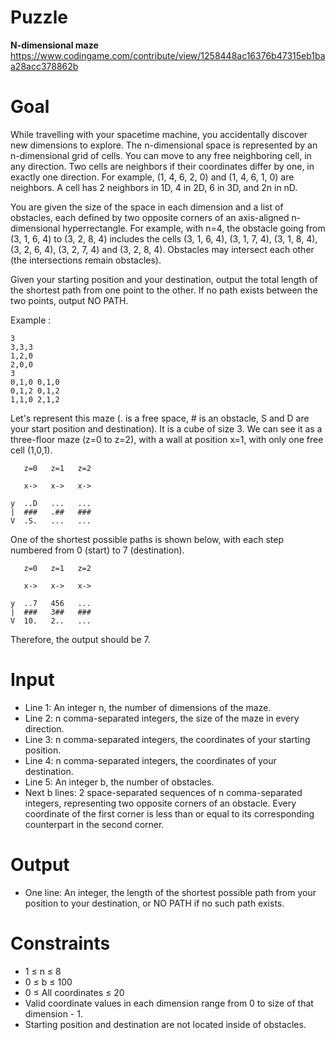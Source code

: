 # Puzzle
**N-dimensional maze** https://www.codingame.com/contribute/view/1258448ac16376b47315eb1baa28acc378862b

# Goal
While travelling with your spacetime machine, you accidentally discover new dimensions to explore. The n-dimensional space is represented by an n-dimensional grid of cells. You can move to any free neighboring cell, in any direction. Two cells are neighbors if their coordinates differ by one, in exactly one direction. For example, (1, 4, 6, 2, 0) and (1, 4, 6, 1, 0) are neighbors. A cell has 2 neighbors in 1D, 4 in 2D, 6 in 3D, and 2n in nD.

You are given the size of the space in each dimension and a list of obstacles, each defined by two opposite corners of an axis-aligned n-dimensional hyperrectangle. For example, with n=4, the obstacle going from (3, 1, 6, 4) to (3, 2, 8, 4) includes the cells (3, 1, 6, 4), (3, 1, 7, 4), (3, 1, 8, 4), (3, 2, 6, 4), (3, 2, 7, 4) and (3, 2, 8, 4). Obstacles may intersect each other (the intersections remain obstacles).

Given your starting position and your destination, output the total length of the shortest path from one point to the other. If no path exists between the two points, output NO PATH.

Example :
```
3
3,3,3
1,2,0
2,0,0
3
0,1,0 0,1,0
0,1,2 0,1,2
1,1,0 2,1,2
```

Let's represent this maze (. is a free space, # is an obstacle, S and D are your start position and destination). It is a cube of size 3. We can see it as a three-floor maze (z=0 to z=2), with a wall at position x=1, with only one free cell (1,0,1).
```
   z=0   z=1   z=2

   x->   x->   x->

y  ..D   ...   ...
|  ###   .##   ###
V  .S.   ...   ...
```

One of the shortest possible paths is shown below, with each step numbered from 0 (start) to 7 (destination).
```
   z=0   z=1   z=2

   x->   x->   x->

y  ..7   456   ...
|  ###   3##   ###
V  10.   2..   ...
```

Therefore, the output should be 7.

# Input
* Line 1: An integer n, the number of dimensions of the maze.
* Line 2: n comma-separated integers, the size of the maze in every direction.
* Line 3: n comma-separated integers, the coordinates of your starting position.
* Line 4: n comma-separated integers, the coordinates of your destination.
* Line 5: An integer b, the number of obstacles.
* Next b lines: 2 space-separated sequences of n comma-separated integers, representing two opposite corners of an obstacle. Every coordinate of the first corner is less than or equal to its corresponding counterpart in the second corner.

# Output
* One line: An integer, the length of the shortest possible path from your position to your destination, or NO PATH if no such path exists.

# Constraints
* 1 ≤ n ≤ 8
* 0 ≤ b ≤ 100
* 0 ≤ All coordinates ≤ 20
* Valid coordinate values in each dimension range from 0 to size of that dimension - 1.
* Starting position and destination are not located inside of obstacles.
